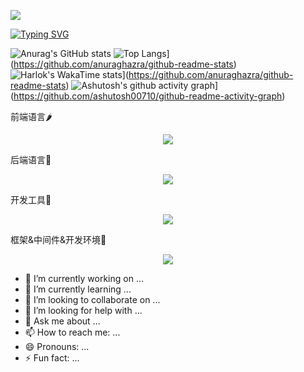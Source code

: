 <p>
  <img src="https://capsule-render.vercel.app/api?type=wave&color=auto&height=300&section=header&text=capsule%20render&fontSize=90" />
</p>
<a href="https://git.io/typing-svg"><img src="https://readme-typing-svg.demolab.com?font=Irish+Grover&size=40&duration=3000&pause=1000&color=36F71C&background=6E396D&center=%E7%9C%9F%E7%9A%84&vCenter=%E7%9C%9F%E7%9A%84&multiline=true&repeat=%E7%9C%9F%E7%9A%84&random=%E7%9C%9F%E7%9A%84&width=1000&height=80&lines=%F0%9F%8D%81Welcome+to+Mapleplus!+This+is+my+Github" alt="Typing SVG" /></a>

![Anurag's GitHub stats](https://github-readme-stats.vercel.app/api?username=mapleplus&count_private=true&show_icons=true&theme=yeblu&hide_title=false&rank_icon=github&line_height=30&include_all_commits=true&number_formatshort&&card_width=1000)
![Top Langs](https://github-readme-stats.vercel.app/api/top-langs/?username=mapleplus&layout=donut-vertical&hide_title=true)](https://github.com/anuraghazra/github-readme-stats)
![Harlok's WakaTime stats](https://github-readme-stats.vercel.app/api/wakatime?username=mapleplus)](https://github.com/anuraghazra/github-readme-stats)
![Ashutosh's github activity graph](https://github-readme-activity-graph.vercel.app/graph?username=mapleplus&theme=merko)](https://github.com/ashutosh00710/github-readme-activity-graph)
<p>前端语言🌶️</p>
<p align="center">
  <a href="https://skillicons.dev">
    <img src="https://skillicons.dev/icons?i=html,css,js,ts" />
  </a>
</p>
<p>后端语言🌟</p>
<p align="center">
  <a href="https://skillicons.dev">
    <img src="https://skillicons.dev/icons?i=c,cpp,java,go" />
  </a>
</p>
<p>开发工具🤯</p>
<p align="center">
  <a href="https://skillicons.dev">
    <img src="https://skillicons.dev/icons?i=idea,vscode" />
  </a>
</p>
<p>框架&中间件&开发环境🍁</p>
<p align="center">
  <a href="https://skillicons.dev">
    <img src="https://skillicons.dev/icons?i=vue,spring,redis,mysql,elasticsearch,rocket,linux,docker,kubernetes" />
  </a>
</p>

- 🔭 I’m currently working on ...
- 🌱 I’m currently learning ...
- 👯 I’m looking to collaborate on ...
- 🤔 I’m looking for help with ...
- 💬 Ask me about ...
- 📫 How to reach me: ...
- 😄 Pronouns: ...
- ⚡ Fun fact: ...

